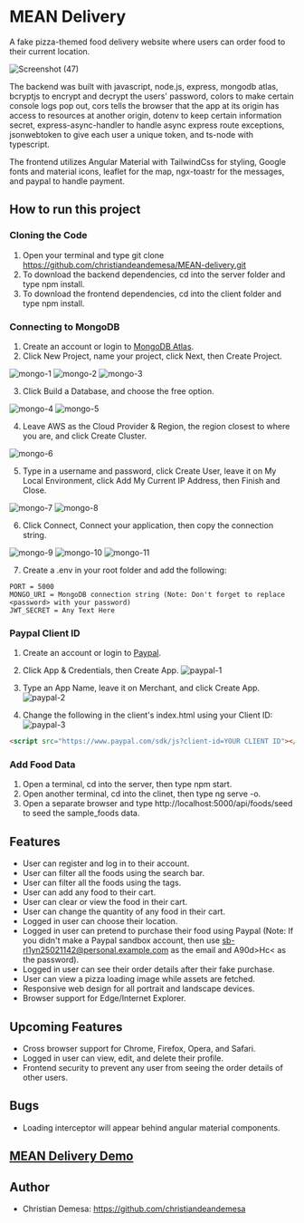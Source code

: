 # MEAN Delivery
A fake pizza-themed food delivery website where users can order food to their current location. 

![Screenshot (47)](https://user-images.githubusercontent.com/85912934/219576980-e989f300-c8e6-412b-ae0b-936a586944f6.png)

The backend was built with javascript, node.js, express, mongodb atlas,   
bcryptjs to encrypt and decrypt the users' password, colors to make certain console logs pop out, 
cors tells the browser that the app at its origin has access to resources at another origin, 
dotenv to keep certain information secret, express-async-handler to handle async express route exceptions, 
jsonwebtoken to give each user a unique token, and ts-node with typescript.

The frontend utilizes Angular Material with TailwindCss for styling, Google fonts and material icons, leaflet for the map, ngx-toastr for the messages, and paypal to handle payment.

## How to run this project
### Cloning the Code
1. Open your terminal and type git clone https://github.com/christiandeandemesa/MEAN-delivery.git
3. To download the backend dependencies, cd into the server folder and type npm install.
4. To download the frontend dependencies, cd into the client folder and type npm install.

### Connecting to MongoDB
1. Create an account or login to [MongoDB Atlas](https://account.mongodb.com/account/login).
2. Click New Project, name your project, click Next, then Create Project.

![mongo-1](https://user-images.githubusercontent.com/85912934/214934048-4337c703-af47-4256-960c-b6043ac4550b.png)
![mongo-2](https://user-images.githubusercontent.com/85912934/214934087-982ae57b-8f36-40d2-bd7c-970161f9639f.png)
![mongo-3](https://user-images.githubusercontent.com/85912934/214934111-a393d093-dd2f-4de7-a9e5-8a9a685a15c2.png)

3. Click Build a Database, and choose the free option.

![mongo-4](https://user-images.githubusercontent.com/85912934/214934176-4c6d5942-3c14-413f-9f9d-96de5c32f14e.png)
![mongo-5](https://user-images.githubusercontent.com/85912934/214934182-f5a8cb4c-1235-4697-a951-54494b19e2e5.png)

4. Leave AWS as the Cloud Provider & Region, the region closest to where you are, and click Create Cluster.

![mongo-6](https://user-images.githubusercontent.com/85912934/214934268-7c7b1990-119a-4e74-8626-0686b9fdb2f9.png)

5. Type in a username and password, click Create User, leave it on My Local Environment, click Add My Current IP Address, then Finish and Close.

![mongo-7](https://user-images.githubusercontent.com/85912934/214934328-dc5ddf58-d9b0-4cfa-9f5b-47893806b33a.png)
![mongo-8](https://user-images.githubusercontent.com/85912934/214934354-dd442577-c84d-4021-9029-a3dddf284513.png)

6. Click Connect, Connect your application, then copy the connection string.

![mongo-9](https://user-images.githubusercontent.com/85912934/214934413-6af4411b-9ff0-4f86-a0ba-ff3461dd9e5e.png)
![mongo-10](https://user-images.githubusercontent.com/85912934/214934424-2bc5e182-874d-44e1-9b25-213a5504eaa8.png)
![mongo-11](https://user-images.githubusercontent.com/85912934/214934429-77723285-54db-4595-9477-0b9922ee72d5.png)

7. Create a .env in your root folder and add the following:
```
PORT = 5000
MONGO_URI = MongoDB connection string (Note: Don't forget to replace <password> with your password)
JWT_SECRET = Any Text Here
```

### Paypal Client ID
1. Create an account or login to [Paypal](https://developer.paypal.com/home/).
2. Click App & Credentials, then Create App.
![paypal-1](https://user-images.githubusercontent.com/85912934/219774626-3c841e2d-d710-486e-93d7-8d2154ccc5b3.png)

3. Type an App Name, leave it on Merchant, and click Create App.
![paypal-2](https://user-images.githubusercontent.com/85912934/219774725-927c12d8-e07e-4860-b6a1-d6c2421a95f7.png)

4. Change the following in the client's index.html using your Client ID:
![paypal-3](https://user-images.githubusercontent.com/85912934/219774776-73078e36-bb0c-4334-8b85-c1e90b41f4d4.png)
```html
<script src="https://www.paypal.com/sdk/js?client-id=YOUR CLIENT ID"></script>
```

### Add Food Data
1. Open a terminal, cd into the server, then type npm start.
2. Open another terminal, cd into the clinet, then type ng serve -o.
3. Open a separate browser and type http://localhost:5000/api/foods/seed to seed the sample_foods data.

## Features
- User can register and log in to their account.
- User can filter all the foods using the search bar.
- User can filter all the foods using the tags.
- User can add any food to their cart.
- User can clear or view the food in their cart.
- User can change the quantity of any food in their cart.
- Logged in user can choose their location.
- Logged in user can pretend to purchase their food using Paypal (Note: If you didn't make a Paypal sandbox account, then use sb-rl1yn25021142@personal.example.com as the email and A90d>Hc< as the password).
- Logged in user can see their order details after their fake purchase.
- User can view a pizza loading image while assets are fetched.
- Responsive web design for all portrait and landscape devices.
- Browser support for Edge/Internet Explorer.

## Upcoming Features
- Cross browser support for Chrome, Firefox, Opera, and Safari.
- Logged in user can view, edit, and delete their profile.
- Frontend security to prevent any user from seeing the order details of other users.

## Bugs
- Loading interceptor will appear behind angular material components.

## [MEAN Delivery Demo](https://mean-delivery-frontend.onrender.com/)

## Author
- Christian Demesa: https://github.com/christiandeandemesa
